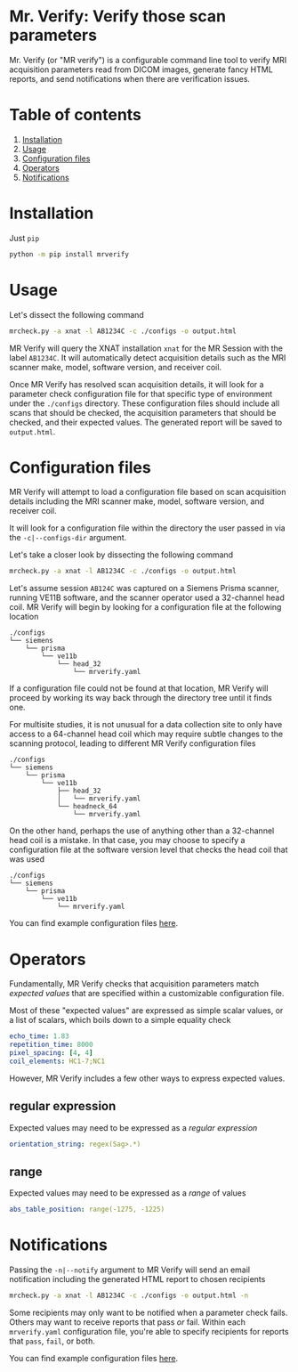 Mr. Verify: Verify those scan parameters
========================================

Mr. Verify (or "MR verify") is a configurable command line tool to verify MRI 
acquisition parameters read from DICOM images, generate fancy HTML reports, 
and send notifications when there are verification issues.

# Table of contents

1. [Installation](#installation)
2. [Usage](#usage)
3. [Configuration files](#configuration-files)
4. [Operators](#operators)
5. [Notifications](#notifications)

# Installation

Just `pip`

```bash
python -m pip install mrverify
```

# Usage

Let's dissect the following command

```bash
mrcheck.py -a xnat -l AB1234C -c ./configs -o output.html
```

MR Verify will query the XNAT installation `xnat` for the MR Session 
with the label `AB1234C`. It will automatically detect acquisition 
details such as the MRI scanner make, model, software version, and 
receiver coil. 

Once MR Verify has resolved scan acquisition details, it will look for a 
parameter check configuration file for that specific type of environment
under the `./configs` directory. These configuration files should include 
all scans that should be checked, the acquisition parameters that should 
be checked, and their expected values. The generated report will be saved
to `output.html`.

# Configuration files

MR Verify will attempt to load a configuration file based on scan acquisition 
details including the MRI scanner make, model, software version, and receiver 
coil. 

It will look for a configuration file within the directory the user passed in 
via the `-c|--configs-dir` argument.

Let's take a closer look by dissecting the following command

```bash
mrcheck.py -a xnat -l AB1234C -c ./configs -o output.html
```

Let's assume session `AB124C` was captured on a Siemens Prisma scanner, running 
VE11B software, and the scanner operator used a 32-channel head coil. MR Verify 
will begin by looking for a configuration file at the following location

```console
./configs
└── siemens
    └── prisma
        └── ve11b
            └── head_32
                └── mrverify.yaml
```

If a configuration file could not be found at that location, MR Verify will 
proceed by working its way back through the directory tree until it finds one.

For multisite studies, it is not unusual for a data collection site to only 
have access to a 64-channel head coil which may require subtle changes to the 
scanning protocol, leading to different MR Verify configuration files

```console
./configs
└── siemens
    └── prisma
        └── ve11b
            ├── head_32
            │   └── mrverify.yaml
            └── headneck_64
                └── mrverify.yaml
```

On the other hand, perhaps the use of anything other than a 32-channel head 
coil is a mistake. In that case, you may choose to specify a configuration file 
at the software version level that checks the head coil that was used

```console
./configs
└── siemens
    └── prisma
        └── ve11b
            └── mrverify.yaml
```

You can find example configuration files [here](https://github.com/harvard-nrg/mrverify/tree/main/example_configs).

# Operators

Fundamentally, MR Verify checks that acquisition parameters match _expected 
values_ that are specified within a customizable configuration file. 

Most of these "expected values" are expressed as simple scalar values, or 
a list of scalars, which boils down to a simple equality check

```yaml
echo_time: 1.83
repetition_time: 8000
pixel_spacing: [4, 4]
coil_elements: HC1-7;NC1
```

However, MR Verify includes a few other ways to express expected values.

## regular expression 

Expected values may need to be expressed as a _regular expression_

```yaml
orientation_string: regex(Sag>.*)
``` 

## range

Expected values may need to be expressed as a _range_ of values

```yaml
abs_table_position: range(-1275, -1225)
```

# Notifications

Passing the `-n|--notify` argument to MR Verify will send an email 
notification including the generated HTML report to chosen recipients

```bash
mrcheck.py -a xnat -l AB1234C -c ./configs -o output.html -n
```

Some recipients may only want to be notified when a parameter check fails.
Others may want to receive reports that pass _or_ fail. Within each 
`mrverify.yaml` configuration file, you're able to specify recipients for 
reports that `pass`, `fail`, or both.

You can find example configuration files [here](https://github.com/harvard-nrg/mrverify/tree/main/example_configs).
